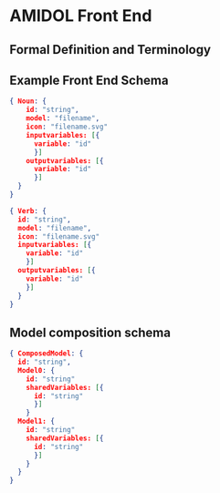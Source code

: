 # AMIDOL Front End
## Formal Definition and Terminology

## Example Front End Schema

```json
{ Noun: {
    id: "string",
    model: "filename",
    icon: "filename.svg"
    inputvariables: [{
      variable: "id"
      }]
    outputvariables: [{
      variable: "id"
      }]
  }
}

{ Verb: {
  id: "string",
  model: "filename",
  icon: "filename.svg"
  inputvariables: [{
    variable: "id"
    }]
  outputvariables: [{
    variable: "id"
    }]
  }
}
```

## Model composition schema

```json
{ ComposedModel: {
  id: "string",
  Model0: {
    id: "string"
    sharedVariables: [{
      id: "string"
      }]
    }
  Model1: {
    id: "string"
    sharedVariables: [{
      id: "string"
      }]
    }  
  }
}
```
